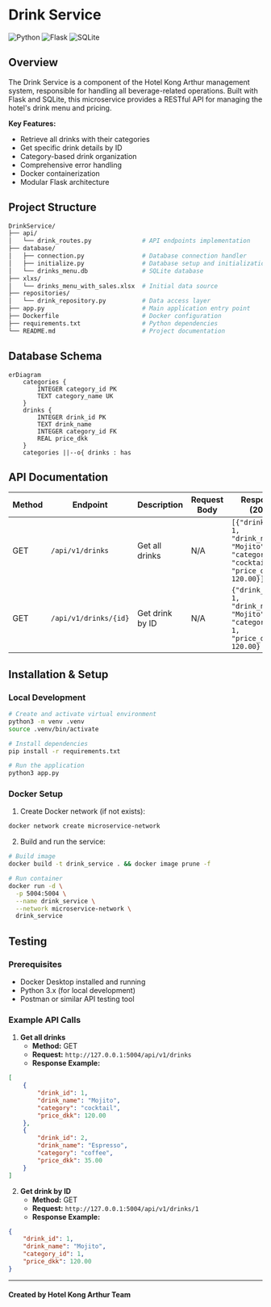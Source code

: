 # Drink Service

![Python](https://img.shields.io/badge/python-3670A0?style=for-the-badge&logo=python&logoColor=ffdd54)
![Flask](https://img.shields.io/badge/flask-%23000.svg?style=for-the-badge&logo=flask&logoColor=white)
![SQLite](https://img.shields.io/badge/sqlite-%2307405e.svg?style=for-the-badge&logo=sqlite&logoColor=white)

## Overview

The Drink Service is a component of the Hotel Kong Arthur management system, responsible for handling all beverage-related operations. Built with Flask and SQLite, this microservice provides a RESTful API for managing the hotel's drink menu and pricing.

**Key Features:**
- Retrieve all drinks with their categories
- Get specific drink details by ID
- Category-based drink organization
- Comprehensive error handling
- Docker containerization
- Modular Flask architecture

## Project Structure

```bash
DrinkService/
├── api/
│   └── drink_routes.py              # API endpoints implementation
├── database/
│   ├── connection.py                # Database connection handler
│   ├── initialize.py                # Database setup and initialization
│   └── drinks_menu.db               # SQLite database
├── xlxs/
│   └── drinks_menu_with_sales.xlsx  # Initial data source
├── repositories/
│   └── drink_repository.py          # Data access layer
├── app.py                           # Main application entry point
├── Dockerfile                       # Docker configuration
├── requirements.txt                 # Python dependencies
└── README.md                        # Project documentation
```

## Database Schema

```mermaid
erDiagram
    categories {
        INTEGER category_id PK
        TEXT category_name UK
    }
    drinks {
        INTEGER drink_id PK
        TEXT drink_name
        INTEGER category_id FK
        REAL price_dkk
    }
    categories ||--o{ drinks : has
```

## API Documentation

| Method | Endpoint | Description | Request Body | Response (200) | Error Responses |
|--------|----------|-------------|--------------|----------------|-----------------|
| GET | `/api/v1/drinks` | Get all drinks | N/A | `[{"drink_id": 1, "drink_name": "Mojito", "category": "cocktail", "price_dkk": 120.00}]` | 404: `{"error": "No drinks found"}` |
| GET | `/api/v1/drinks/{id}` | Get drink by ID | N/A | `{"drink_id": 1, "drink_name": "Mojito", "category_id": 1, "price_dkk": 120.00}` | 404: `{"error": "Drink not found"}` |

## Installation & Setup

### Local Development

```bash
# Create and activate virtual environment
python3 -m venv .venv
source .venv/bin/activate

# Install dependencies
pip install -r requirements.txt

# Run the application
python3 app.py
```

### Docker Setup

1. Create Docker network (if not exists):
```bash
docker network create microservice-network
```

2. Build and run the service:
```bash
# Build image
docker build -t drink_service . && docker image prune -f

# Run container
docker run -d \
  -p 5004:5004 \
  --name drink_service \
  --network microservice-network \
  drink_service
```

## Testing

### Prerequisites
- Docker Desktop installed and running
- Python 3.x (for local development)
- Postman or similar API testing tool

### Example API Calls

1. **Get all drinks**
   - **Method:** GET
   - **Request:** `http://127.0.0.1:5004/api/v1/drinks`
   - **Response Example:**
```json
[
    {
        "drink_id": 1,
        "drink_name": "Mojito",
        "category": "cocktail",
        "price_dkk": 120.00
    },
    {
        "drink_id": 2,
        "drink_name": "Espresso",
        "category": "coffee",
        "price_dkk": 35.00
    }
]
```

2. **Get drink by ID**
   - **Method:** GET
   - **Request:** `http://127.0.0.1:5004/api/v1/drinks/1`
   - **Response Example:**
```json
{
    "drink_id": 1,
    "drink_name": "Mojito",
    "category_id": 1,
    "price_dkk": 120.00
}
```

---

#### Created by Hotel Kong Arthur Team
